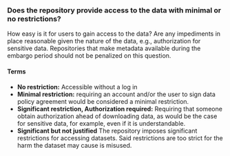 ### Does the repository provide access to the data with minimal or no restrictions?

How easy is it for users to gain access to the data?  Are any impediments in place reasonable given the nature of the data, e.g., authorization for sensitive data.  Repositories that make metadata available during the embargo period should not be penalized on this question.

#### Terms
* **No restriction:**  Accessible without a log in
* **Minimal restriction:** requiring an account and/or the user to sign data policy agreement would be considered a minimal restriction.  
* **Significant restriction, Authorization required:** Requiring that someone obtain authorization ahead of downloading data, as would be the case for sensitive data, for example, even if it is understandable.
* **Significant but not justified** The repository imposes significant restrictions for accessing datasets. Said restrictions are too strict for the harm the dataset may cause is misused.
